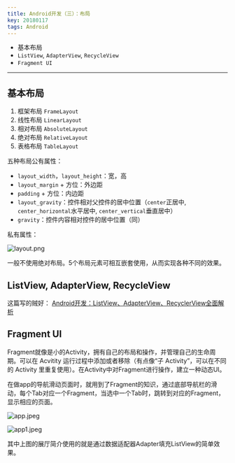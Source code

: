 ```yaml
---
title: Android开发（三）：布局
key: 20180117
tags: Android
---
```



 - 基本布局
 - `ListView`, `AdapterView`, `RecycleView`
 - `Fragment UI`

----------

 ## 基本布局 ##
 
1. 框架布局 `FrameLayout`
2. 线性布局 `LinearLayout`
3. 相对布局 `AbsoluteLayout`
4. 绝对布局 `RelativeLayout`
5. 表格布局 `TableLayout`

五种布局公有属性：

- `layout_width`，`layout_height`：宽，高
- `layout_margin` + 方位：外边距
- `padding` + 方位：内边距
- `layout_gravity`：控件相对父控件的居中位置（`center`正居中, `center_horizontal`水平居中, `center_vertical`垂直居中）
- `gravity`：控件内容相对控件的居中位置（同）

私有属性：

![layout.png](https://i.loli.net/2018/08/22/5b7cfe435ff2b.png)

一般不使用绝对布局。5个布局元素可相互嵌套使用，从而实现各种不同的效果。

<!--more-->

## ListView, AdapterView, RecycleView ##

这篇写的贼好：
[Android开发：ListView、AdapterView、RecyclerView全面解析](https://www.jianshu.com/p/4e8e4fd13cf7)

## Fragment UI ##

Fragment就像是小的Activity，拥有自己的布局和操作，并管理自己的生命周期。可以在 Acvitity 运行过程中添加或者移除（有点像“子 Activity”，可以在不同的 Activity 里重复使用）。在Activity中对Fragment进行操作，建立一种动态UI。

在做app的导航滑动页面时，就用到了Fragment的知识，通过底部导航栏的滑动，每个Tab对应一个Fragment，当选中一个Tab时，跳转到对应的Fragment，显示相应的页面。

![app.jpeg](https://i.loli.net/2018/08/22/5b7cfe435f037.jpeg)

![app1.jpeg](https://i.loli.net/2018/08/22/5b7cfe43622e4.jpeg)

其中上图的展厅简介使用的就是通过数据适配器Adapter填充ListView的简单效果。
